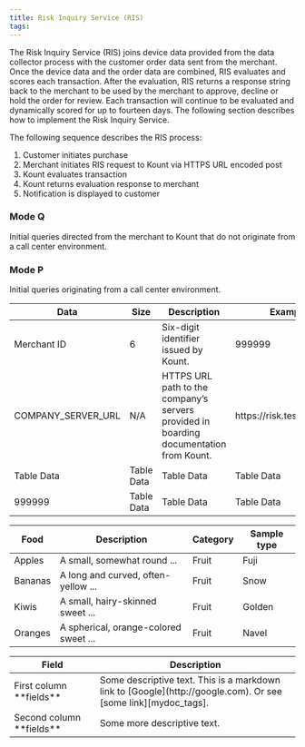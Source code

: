 ```yaml
---
title: Risk Inquiry Service (RIS)
tags:
---
```


The Risk Inquiry Service (RIS) joins device data provided from the data collector process with the customer order data sent from the merchant. Once the device data and the order data are combined, RIS evaluates and scores each transaction. After the evaluation, RIS returns a response string back to the merchant to be used by the merchant to approve, decline or hold the order for review. Each transaction will continue to be evaluated and dynamically scored for up to fourteen days. The following section describes how to implement the Risk Inquiry Service.

The following sequence describes the RIS process:
1.	Customer initiates purchase
2.	Merchant initiates RIS request to Kount via HTTPS URL encoded post
3.	Kount evaluates transaction
4.	Kount returns evaluation response to merchant
5.	Notification is displayed to customer


<div class="uk-child-width-1-2@s uk-grid-match" uk-grid>
    <div>
        <div class="uk-card uk-card-default uk-card-body">
            <h3 class="uk-card-title">Mode Q</h3>
            <p>Initial queries directed from the merchant to Kount that do not originate from a call center
environment.</p>
        </div>
    </div>
    <div>
        <div class="uk-card uk-card-default uk-card-hover uk-card-body">
            <h3 class="uk-card-title">Mode P</h3>
            <p>Initial queries originating from a call center environment.</p>
        </div>
    </div>

<table class="uk-table uk-table-striped uk-table-hover uk-text-bold">
    <thead>
        <tr>
            <th>Data</th>
            <th>Size</th>
            <th>Description</th>
            <th>Example</th>
        </tr>
    </thead>
    <tbody>
        <tr>
            <td>Merchant ID</td>
            <td>6</td>
            <td>Six-digit identifier issued by Kount.</td>
            <td>999999</td>
        </tr>
        <tr>
            <td>COMPANY_SERVER_URL</td>
            <td>N/A</td>
            <td>HTTPS URL path to the
company’s servers provided in boarding documentation from Kount.</td>
            <td>https://risk.test.kount.net</td>
        </tr>
        <tr>
            <td>Table Data</td>
            <td>Table Data</td>
            <td>Table Data</td>
            <td>Table Data</td>
        </tr>
        <tr>
            <td>999999</td>
            <td>Table Data</td>
            <td>Table Data</td>
            <td>Table Data</td>
        </tr>
    </tbody>
</table>

<div class="datatable-begin"></div>

Food    | Description                           | Category | Sample type
------- | ------------------------------------- | -------- | -----------
Apples  | A small, somewhat round ...           | Fruit    | Fuji
Bananas | A long and curved, often-yellow ...   | Fruit    | Snow
Kiwis   | A small, hairy-skinned sweet ...      | Fruit    | Golden
Oranges | A spherical, orange-colored sweet ... | Fruit    | Navel

<div class="datatable-end"></div>

<table>
<colgroup>
<col width="30%" />
<col width="70%" />
</colgroup>
<thead>
<tr class="header">
<th>Field</th>
<th>Description</th>
</tr>
</thead>
<tbody>
<tr>
<td markdown="span">First column **fields**</td>
<td markdown="span">Some descriptive text. This is a markdown link to [Google](http://google.com). Or see [some link][mydoc_tags].</td>
</tr>
<tr>
<td markdown="span">Second column **fields**</td>
<td markdown="span">Some more descriptive text.
</td>
</tr>
</tbody>
</table>
